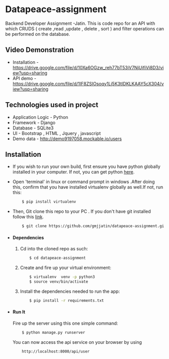 # Datapeace-assignment
Backend Developer Assignment -Jatin. 
This is code repo for an API with which CRUDS ( create ,read ,update , delete , sort ) and filter operations can be performed on the database.

## Video Demonstration
* Installation - https://drive.google.com/file/d/10Xa6OGzw_reh77bT53iV7NjUifiVi8D3/view?usp=sharing
* API demo - https://drive.google.com/file/d/1IF8ZSIOsoqy1Lj5K3tIDKLKAAY5cX304/view?usp=sharing

## Technologies used in project
* Application Logic - Python
* Framework - Django 
* Database - SQLite3
* UI - Bootstrap , HTML , Jquery , javascript
* Demo data - http://demo9197058.mockable.io/users

## Installation
* If you wish to run your own build, first ensure you have python globally installed in your computer. If not, you can get python [here](https://www.python.org/downloads/).
* Open 'terminal' in linux or command prompt in windows .After doing this, confirm that you have installed virtualenv globally as well.If not, run this:
    ```bash
        $ pip install virtualenv
    ```
* Then, Git clone this repo to your PC . If you don't have git installed follow this [link](https://git-scm.com/).
    ```bash
        $ git clone https://github.com/gmjjatin/datapeace-assignment.git
    ```

* #### Dependencies
    1. Cd into the cloned repo as such:
        ```bash
            $ cd datapeace-assignment
        ```
    2. Create and fire up your virtual environment:
        ```bash
            $ virtualenv  venv -p python3
            $ source venv/bin/activate
        ```
    3. Install the dependencies needed to run the app:
        ```bash
            $ pip install -r requirements.txt
        ```
    

* #### Run It
    Fire up the server using this one simple command:
    ```bash
        $ python manage.py runserver
    ```
    You can now access the api service on your browser by using
    ```
        http://localhost:8000/api/user
    ```
